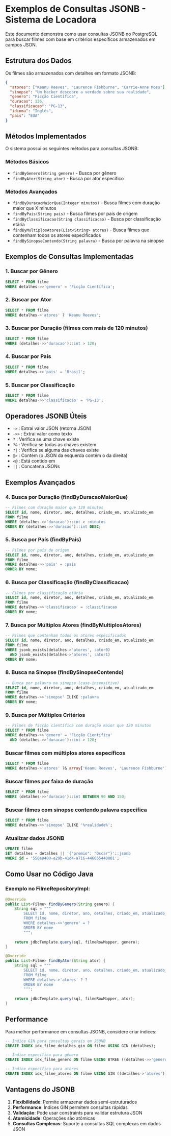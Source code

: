 # Exemplos de Consultas JSONB - Sistema de Locadora

Este documento demonstra como usar consultas JSONB no PostgreSQL para buscar filmes com base em critérios específicos armazenados em campos JSON.

## Estrutura dos Dados

Os filmes são armazenados com detalhes em formato JSONB:

```json
{
  "atores": ["Keanu Reeves", "Laurence Fishburne", "Carrie-Anne Moss"],
  "sinopse": "Um hacker descobre a verdade sobre sua realidade",
  "genero": "Ficção Científica",
  "duracao": 136,
  "classificacao": "PG-13",
  "idioma": "Inglês",
  "pais": "EUA"
}
```

## Métodos Implementados

O sistema possui os seguintes métodos para consultas JSONB:

### Métodos Básicos
- `findByGenero(String genero)` - Busca por gênero
- `findByAtor(String ator)` - Busca por ator específico

### Métodos Avançados
- `findByDuracaoMaiorQue(Integer minutos)` - Busca filmes com duração maior que X minutos
- `findByPais(String pais)` - Busca filmes por país de origem
- `findByClassificacao(String classificacao)` - Busca por classificação etária
- `findByMultiplosAtores(List<String> atores)` - Busca filmes que contenham todos os atores especificados
- `findBySinopseContendo(String palavra)` - Busca por palavra na sinopse

## Exemplos de Consultas Implementadas

### 1. Buscar por Gênero
```sql
SELECT * FROM filme 
WHERE detalhes->>'genero' = 'Ficção Científica';
```

### 2. Buscar por Ator
```sql
SELECT * FROM filme 
WHERE detalhes->'atores' ? 'Keanu Reeves';
```

### 3. Buscar por Duração (filmes com mais de 120 minutos)
```sql
SELECT * FROM filme 
WHERE (detalhes->>'duracao')::int > 120;
```

### 4. Buscar por País
```sql
SELECT * FROM filme 
WHERE detalhes->>'pais' = 'Brasil';
```

### 5. Buscar por Classificação
```sql
SELECT * FROM filme 
WHERE detalhes->>'classificacao' = 'PG-13';
```

## Operadores JSONB Úteis

- `->` : Extrai valor JSON (retorna JSON)
- `->>` : Extrai valor como texto
- `?` : Verifica se uma chave existe
- `?&` : Verifica se todas as chaves existem
- `?|` : Verifica se alguma das chaves existe
- `@>` : Contém (o JSON da esquerda contém o da direita)
- `<@` : Está contido em
- `||` : Concatena JSONs

## Exemplos Avançados

### 4. Busca por Duração (findByDuracaoMaiorQue)
```sql
-- Filmes com duração maior que 120 minutos
SELECT id, nome, diretor, ano, detalhes, criado_em, atualizado_em
FROM filme
WHERE (detalhes->>'duracao')::int > :minutos
ORDER BY (detalhes->>'duracao')::int DESC;
```

### 5. Busca por País (findByPais)
```sql
-- Filmes por país de origem
SELECT id, nome, diretor, ano, detalhes, criado_em, atualizado_em
FROM filme
WHERE detalhes->>'pais' = :pais
ORDER BY nome;
```

### 6. Busca por Classificação (findByClassificacao)
```sql
-- Filmes por classificação etária
SELECT id, nome, diretor, ano, detalhes, criado_em, atualizado_em
FROM filme
WHERE detalhes->>'classificacao' = :classificacao
ORDER BY nome;
```

### 7. Busca por Múltiplos Atores (findByMultiplosAtores)
```sql
-- Filmes que contenham todos os atores especificados
SELECT id, nome, diretor, ano, detalhes, criado_em, atualizado_em
FROM filme
WHERE jsonb_exists(detalhes->'atores', :ator0) 
  AND jsonb_exists(detalhes->'atores', :ator1)
ORDER BY nome;
```

### 8. Busca na Sinopse (findBySinopseContendo)
```sql
-- Busca por palavra na sinopse (case-insensitive)
SELECT id, nome, diretor, ano, detalhes, criado_em, atualizado_em
FROM filme
WHERE detalhes->>'sinopse' ILIKE :palavra
ORDER BY nome;
```

### 9. Busca por Múltiplos Critérios
```sql
-- Filmes de ficção científica com duração maior que 120 minutos
SELECT * FROM filme 
WHERE detalhes->>'genero' = 'Ficção Científica' 
  AND (detalhes->>'duracao')::int > 120;
```

### Buscar filmes com múltiplos atores específicos
```sql
SELECT * FROM filme 
WHERE detalhes->'atores' ?& array['Keanu Reeves', 'Laurence Fishburne'];
```

### Buscar filmes por faixa de duração
```sql
SELECT * FROM filme 
WHERE (detalhes->>'duracao')::int BETWEEN 90 AND 150;
```

### Buscar filmes com sinopse contendo palavra específica
```sql
SELECT * FROM filme 
WHERE detalhes->>'sinopse' ILIKE '%realidade%';
```

### Atualizar dados JSONB
```sql
UPDATE filme 
SET detalhes = detalhes || '{"premio": "Oscar"}'::jsonb 
WHERE id = '550e8400-e29b-41d4-a716-446655440001';
```

## Como Usar no Código Java

### Exemplo no FilmeRepositoryImpl:

```java
@Override
public List<Filme> findByGenero(String genero) {
    String sql = """
        SELECT id, nome, diretor, ano, detalhes, criado_em, atualizado_em
        FROM filme
        WHERE detalhes->>'genero' = ?
        ORDER BY nome
        """;
    
    return jdbcTemplate.query(sql, filmeRowMapper, genero);
}

@Override
public List<Filme> findByAtor(String ator) {
    String sql = """
        SELECT id, nome, diretor, ano, detalhes, criado_em, atualizado_em
        FROM filme
        WHERE detalhes->'atores' ? ?
        ORDER BY nome
        """;
    
    return jdbcTemplate.query(sql, filmeRowMapper, ator);
}
```

## Performance

Para melhor performance em consultas JSONB, considere criar índices:

```sql
-- Índice GIN para consultas gerais em JSONB
CREATE INDEX idx_filme_detalhes_gin ON filme USING GIN (detalhes);

-- Índice específico para gênero
CREATE INDEX idx_filme_genero ON filme USING BTREE ((detalhes->>'genero'));

-- Índice específico para atores
CREATE INDEX idx_filme_atores ON filme USING GIN ((detalhes->'atores'));
```

## Vantagens do JSONB

1. **Flexibilidade**: Permite armazenar dados semi-estruturados
2. **Performance**: Índices GIN permitem consultas rápidas
3. **Validação**: Pode usar constraints para validar estrutura JSON
4. **Atomicidade**: Operações são atômicas
5. **Consultas Complexas**: Suporte a consultas SQL complexas em dados JSON